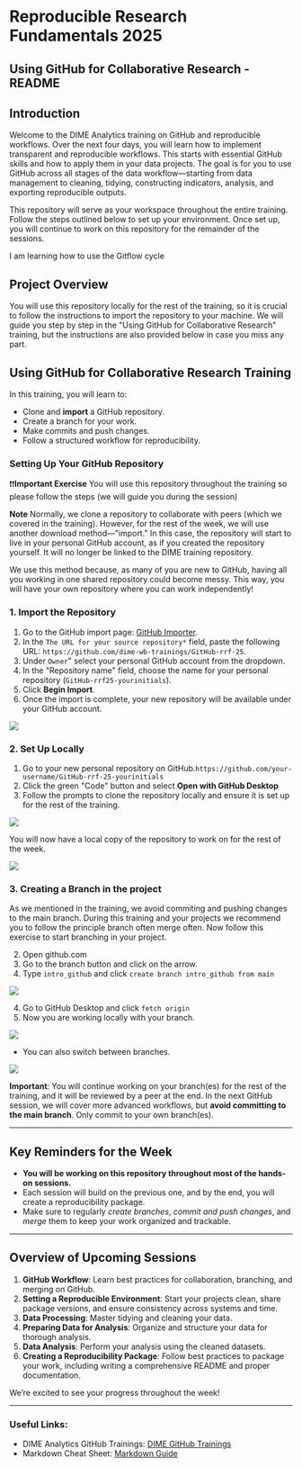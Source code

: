 # Reproducible Research Fundamentals 2025
## Using GitHub for Collaborative Research - README

## Introduction

Welcome to the DIME Analytics training on GitHub and reproducible workflows. Over the next four days, you will learn how to implement transparent and reproducible workflows. This starts with essential GitHub skills and how to apply them in your data projects. The goal is for you to use GitHub across all stages of the data workflow—starting from data management to cleaning, tidying, constructing indicators, analysis, and exporting reproducible outputs.

This repository will serve as your workspace throughout the entire training. Follow the steps outlined below to set up your environment. Once set up, you will continue to work on this repository for the remainder of the sessions.

I am learning how to use the Gitflow cycle

## Project Overview

You will use this repository locally for the rest of the training, so it is crucial to follow the instructions to import the repository to your machine. We will guide you step by step in the "Using GitHub for Collaborative Research" training, but the instructions are also provided below in case you miss any part.


## Using GitHub for Collaborative Research Training

In this training, you will learn to:

- Clone and **import** a GitHub repository.
- Create a branch for your work.
- Make commits and push changes.
- Follow a structured workflow for reproducibility.

### Setting Up Your GitHub Repository

❗❗**Important Exercise** You will use this repository throughout the training so please follow the steps (we will guide you during the session)

**Note** Normally, we clone a repository to collaborate with peers (which we covered in the training). However, for the rest of the week, we will use another download method—"import." In this case, the repository will start to live in your personal GitHub account, as if you created the repository yourself. It will no longer be linked to the DIME training repository. 

We use this method because, as many of you are new to GitHub, having all you working in one shared repository could become messy. This way, you will have your own repository where you can work independently!

### 1. Import the Repository

1. Go to the GitHub import page: [GitHub Importer](https://github.com/new/import).
2. In the `The URL for your source repository*` field, paste the following URL: `https://github.com/dime-wb-trainings/GitHub-rrf-25`.
3. Under `Owner`" select your personal GitHub account from the dropdown.
4. In the "Repository name" field, choose the name for your personal repository (`GitHub-rrf25-yourinitials`).
5. Click **Begin Import**.
6. Once the import is complete, your new repository will be available under your GitHub account.

![](img/import2.png)

### 2. Set Up Locally

1. Go to your new personal repository on GitHub.`https://github.com/your-username/GitHub-rrf-25-yourinitials`
2. Click the green "Code" button and select **Open with GitHub Desktop**
3. Follow the prompts to clone the repository locally and ensure it is set up for the rest of the training.

![](img/clone_import.png)

You will now have a local copy of the repository to work on for the rest of the week.

![](img/mac_folder.png)

### 3. Creating a Branch in the project

As we mentioned in the training, we avoid commiting and pushing changes to the main branch. 
During this training and your projects we recommend you to follow the principle branch often merge often. Now follow this exercise to start branching in your project. 

2. Open github.com
3. Go to the branch button and click on the arrow.
4. Type `intro_github` and click `create branch intro_github from main`


![](img/create_branch.png)

4. Go to GitHub Desktop and click `fetch origin` 
5. Now you are working locally with your branch. 

![](img/create_branch2.png)

- You can also switch between branches.

![](img/change_branch.png)

**Important**: You will continue working on your branch(es) for the rest of the training, and it will be reviewed by a peer at the end. In the next GitHub session, we will cover more advanced workflows, but **avoid committing to the main branch**. Only commit to your own branch(es).

---

## Key Reminders for the Week

- **You will be working on this repository throughout most of the hands-on sessions.**
- Each session will build on the previous one, and by the end, you will create a reproducibility package.
- Make sure to regularly *create branches*, *commit and push changes*, and *merge* them to keep your work organized and trackable.

---

## Overview of Upcoming Sessions

1. **GitHub Workflow**: Learn best practices for collaboration, branching, and merging on GitHub.
2. **Setting a Reproducible Environment**: Start your projects clean, share package versions, and ensure consistency across systems and time.
3. **Data Processing**: Master tidying and cleaning your data.
4. **Preparing Data for Analysis**: Organize and structure your data for thorough analysis.
5. **Data Analysis**: Perform your analysis using the cleaned datasets.
6. **Creating a Reproducibility Package**: Follow best practices to package your work, including writing a comprehensive README and proper documentation.

We’re excited to see your progress throughout the week!

---

### Useful Links:

- DIME Analytics GitHub Trainings: [DIME GitHub Trainings](https://osf.io/e54gy/)
- Markdown Cheat Sheet: [Markdown Guide](https://www.markdownguide.org/cheat-sheet/)

